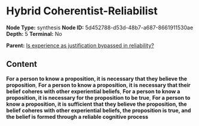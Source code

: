 # Hybrid Coherentist-Reliabilist

**Node Type:** synthesis
**Node ID:** 5d452788-d53d-48b7-a687-8661911530ae
**Depth:** 5
**Terminal:** No

**Parent:** [Is experience as justification bypassed in reliability?](is-experience-as-justification-bypassed-in-reliability-antithesis-5067eb8f-8061-45fd-9a10-cfd547ba9754.md)

## Content

**For a person to know a proposition, it is necessary that they believe the proposition**, **For a person to know a proposition, it is necessary that their belief coheres with other experiential beliefs**, **For a person to know a proposition, it is necessary for the proposition to be true**, **For a person to know a proposition, it is sufficient that they believe the proposition, the belief coheres with other experiential beliefs, the proposition is true, and the belief is formed through a reliable cognitive process**
